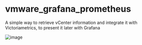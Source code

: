 # vmware_grafana_prometheus
A simple way to retrieve vCenter information and integrate it with Victoriametrics, to present it later with Grafana

![image](https://github.com/user-attachments/assets/55861345-307a-4c88-87bd-33dbfd946ad8)
